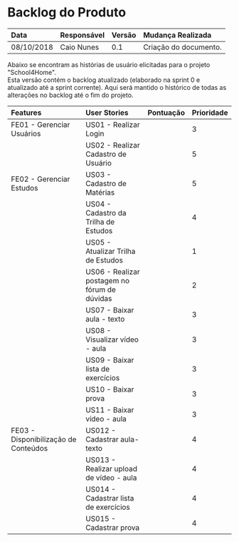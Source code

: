 # Backlog do Produto

| Data | Responsável | Versão | Mudança Realizada |
| :--- | :--- | :--- | :--- |
| 08/10/2018 | Caio Nunes | 0.1 | Criação do documento. |

Abaixo se encontram as histórias de usuário elicitadas para o projeto "School4Home".  
Esta versão contém o backlog atualizado \(elaborado na sprint 0 e atualizado até a sprint corrente\). Aqui será mantido o histórico de todas as alterações no backlog até o fim do projeto.

| Features | User Stories | Pontuação | Prioridade |
| :--- | :--- | :--- | :--- |
| FE01 - Gerenciar Usuários | US01 - Realizar Login |  | 3 |
|  | US02 - Realizar Cadastro de Usuário |  | 5 |
| FE02 - Gerenciar Estudos | US03 - Cadastro de Matérias |  | 5 |
|  | US04 - Cadastro da Trilha de Estudos |  | 4 |
|  | US05 - Atualizar Trilha de Estudos |  | 1 |
|  | US06 - Realizar postagem no fórum de dúvidas |  | 2 |
|  | US07 - Baixar aula - texto |  | 3 |
|  | US08 - Visualizar vídeo - aula |  | 3 |
|  | US09 - Baixar lista de exercícios |  | 3 |
|  | US10 - Baixar prova |  | 3 |
|  | US11 - Baixar vídeo - aula |  | 3 |
| FE03 - Disponibilização de Conteúdos | US012 - Cadastrar aula-texto |  | 4 |
|  | US013 - Realizar upload de vídeo - aula |  | 4 |
|  | US014 - Cadastrar lista de exercícios |  | 4 |
|  | US015 - Cadastrar prova |  | 4 |



